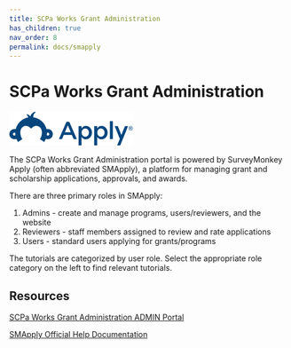 ```yaml
---
title: SCPa Works Grant Administration
has_children: true
nav_order: 8
permalink: docs/smapply
---
```


# SCPa Works Grant Administration

<img src="/assets/smapply/apply.png" />

The SCPa Works Grant Administration portal is powered by SurveyMonkey Apply (often abbreviated SMApply), a platform for managing grant and scholarship applications, approvals, and awards.

There are three primary roles in SMApply:
1. Admins - create and manage programs, users/reviewers, and the website
2. Reviewers - staff members assigned to review and rate applications
3. Users - standard users applying for grants/programs

The tutorials are categorized by user role. Select the appropriate role category on the left to find relevant tutorials.

## Resources

<a href="https://scpaworks.smapply.org/admin">SCPa Works Grant Administration ADMIN Portal</a>

<a href="https://help.smapply.io/hc/en-us">SMApply Official Help Documentation</a>
